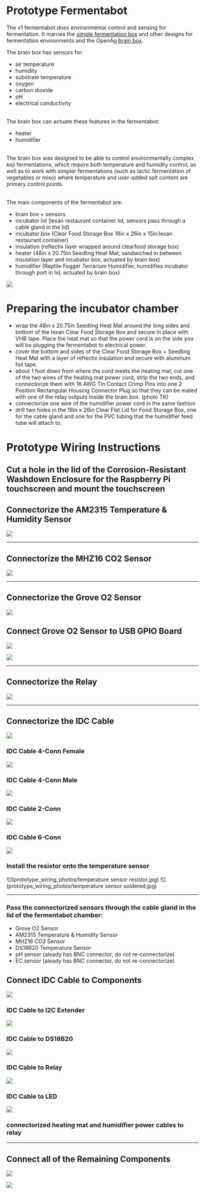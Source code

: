 # Prototype Fermentabot
The v1 fermentabot does environmental control and sensing for fermentation. It marries the [simple fermentation box](https://github.com/ariellejohnson/simple-fermentation-box) and other designs for fermentation environments and the OpenAg [brain box](https://github.com/OpenAgInitiative/openag_brain_box).

The brain box has sensors for:
- air temperature
- humidity
- substrate temperature
- oxygen
- carbon dioxide
- pH
- electrical conductivity

</br>The brain box can actuate these features in the fermentabot:
- heater
- humidifier

</br>The brain box was designed to be able to control environmentally complex koji fermentations, which require both temperature and humidity control, as well as to work with simpler fermentations (such as lactic fermentation of vegetables or miso) where temperature and user-added salt content are primary control points.

</br>The main components of the fermentabot are:
- brain box + sensors
- incubator lid (lexan restaurant container lid, sensors pass through a cable gland in the lid)
- incubator box (Clear Food Storage Box 18in x 26in x 15in:lexan restaurant container)
- insulation (reflectix layer wrapped around clearfood storage box)
- heater (48in x 20.75in Seedling Heat Mat, sandwiched in between insulation layer and incubator box, actuated by brain box)
- humidifier (Reptile Fogger Terrarium Humidifier, humidifies incubator through port in lid, actuated by brain box)

![](https://github.com/OpenAgInitiative/fermentabot/blob/master/IMG_1137.jpg)

# Preparing the incubator chamber
- wrap the 48in x 20.75in Seedling Heat Mat around the long sides and bottom of the lexan Clear Food Storage Box and secure in place with VHB tape. Place the heat mat so that the power cord is on the side you will be plugging the fermentabot to electrical power.
- cover the bottom and sides of the Clear Food Storage Box + Seedling Heat Mat with a layer of reflectix insulation and secure with aluminum foil tape.
- about 1 foot down from where the cord meets the heating mat, cut one of the two wires of the heating mat power cord, strip the two ends, and connectorize them with 16 AWG Tin Contact Crimp Pins into one 2 Position Rectangular Housing Connector Plug so that they can be mated with one of the relay outputs inside the brain box. (photo TK)
- connectorize one wire of the humidifier power cord in the same fashion
- drill two holes in the 18in x 26in Clear Flat Lid for Food Storage Box, one for the cable gland and one for the PVC tubing that the humidifier feed tube will attach to.

# Prototype Wiring Instructions

## Cut a hole in the lid of the Corrosion-Resistant Washdown Enclosure for the Raspberry Pi touchscreen and mount the touchscreen 

## Connectorize the AM2315 Temperature & Humidity Sensor
![](prototype_wiring_photos/am2315_temperature_humidity_sensor_connectorized.jpeg)

-------------------------------------------------------

## Connectorize the MHZ16 CO2 Sensor

![](prototype_wiring_photos/mhz16_co2_sensor_connectorized.jpeg)

-------------------------------------------------------

## Connectorize the Grove O2 Sensor
![](prototype_wiring_photos/grove_o2_sensor_connectorized.jpeg)

## Connect Grove O2 Sensor to USB GPIO Board
![](prototype_wiring_photos/grove_o2_sensor_connected_to_usb_gpio_board.jpeg)

![](prototype_wiring_photos/grove_o2_sensor_connected_to_usb_gpio_board_close_up.jpeg)

-------------------------------------------------------

## Connectorize the Relay
![](prototype_wiring_photos/relay_connectorized.jpeg)

------------------------------------------------------

## Connectorize the IDC Cable
![](prototype_wiring_photos/idc_cable_connectorized.jpeg)

### IDC Cable 4-Conn Female
![](prototype_wiring_photos/idc_cable_4_conn_female.jpeg)
### IDC Cable 4-Conn Male
![](prototype_wiring_photos/idc_cable_4_conn_male.jpeg)
### IDC Cable 2-Conn
![](prototype_wiring_photos/idc_cable_2_conn.jpeg)
### IDC Cable 6-Conn
![](prototype_wiring_photos/idc_cable_6_conn.jpeg)
### Install the resistor onto the temperature sensor
![](prototype_wiring_photos/temperature sensor resistor.jpg)
![](prototype_wiring_photos/temperature sensor soldered.jpg)

-------------------------------------------------------


### Pass the connectorized sensors through the cable gland in the lid of the fermentabot chamber:
- Grove O2 Sensor
- AM2315 Temperature & Humidity Sensor
- MHZ16 CO2 Sensor
- DS18B20 Temperature Sensor
- pH sensor (aleady has BNC connector, do not re-connectorize)
- EC sensor (aleady has BNC connector, do not re-connectorize)

## Connect IDC Cable to Components
![](prototype_wiring_photos/idc_cable_connected_to_components.jpeg)

### IDC Cable to I2C Extender
![](prototype_wiring_photos/idc_cable_to_i2c_extender.jpeg)

### IDC Cable to DS18B20
![](prototype_wiring_photos/idc_cable_to_ds18b20.jpeg)

### IDC Cable to Relay
![](prototype_wiring_photos/idc_cable_to_relay.jpeg)

### IDC Cable to LED
![](prototype_wiring_photos/idc_cable_to_led.jpeg)

### connectorized heating mat and humidifier power cables to relay

-------------------------------------------------------

## Connect all of the Remaining Components
![](prototype_wiring_photos/brain_box_connected.jpeg)

![](prototype_wiring_photos/brain_box_connected_close_up.jpeg)
